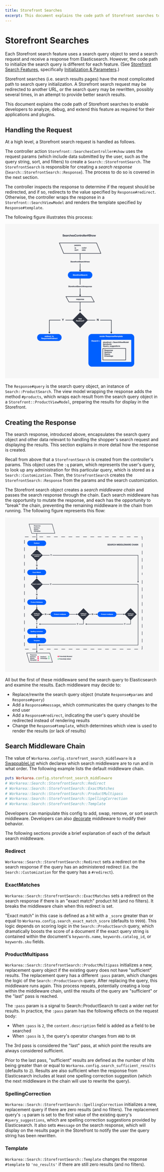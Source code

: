 ```yaml
---
title: Storefront Searches
excerpt: This document explains the code path of Storefront searches to enable developers to analyze, debug, and extend this feature as required for their applications and plugins.
---
```


Storefront Searches
================================================================================

Each Storefront search feature uses a search query object to send a search request and receive a response from Elasticsearch.
However, the code path to initialize the search query is different for each feature.
(See [Storefront Search Features](storefront-search-features.html), specifically [Initialization & Parameters](storefront-search-features.html#initialization-amp-parameters_9).)

Storefront searches (i.e. search results pages) have the most complicated path to search query initialization.
A Storefront search request may be redirected to another URL, or the search query may be rewritten, possibly several times, in an attempt to provide better search results.

This document explains the code path of Storefront searches to enable developers to analyze, debug, and extend this feature as required for their applications and plugins.


Handling the Request
--------------------------------------------------------------------------------

At a high level, a Storefront search request is handled as follows.

The controller action `Storefront::SearchesController#show` uses the request params (which include data submitted by the user, such as the query string, sort, and filters) to create a `Search::StorefrontSearch`.
The `StorefrontSearch` is responsible for creating a _search response_ (`Search::StorefrontSearch::Response`).
The process to do so is covered in the next section.

The controller inspects the response to determine if the request should be redirected, and if so, redirects to the value specified by `Response#redirect`.
Otherwise, the controller wraps the response in a `Storefront::SearchViewModel` and renders the template specified by `Response#template`.

The following figure illustrates this process:

![Storefront search request handling](../images/storefront-search-request-handling.png)

The `Response#query` is the search query object, an instance of `Search::ProductSearch`.
The view model wrapping the response adds the method `#products`, which wraps each result from the search query object in a `Storefront::ProductViewModel`, preparing the results for display in the Storefront.


Creating the Response
--------------------------------------------------------------------------------

The search response, introduced above, encapsulates the search query object and other data relevant to handling the shopper's search request and displaying the results.
This section explains in more detail how the response is created.

Recall from above that a `StorefrontSearch` is created from the controller's params.
This object uses the `:q` param, which represents the user's query, to look up any administration for this particular query, which is stored as a `Search::Customization`.
Then, the `StorefrontSearch` creates the `StorefrontSearch::Response` from the params and the search customization.

The Storefront search object creates a _search middleware chain_ and passes the search response through the chain.
Each search middleware has the opportunity to mutate the response, and each has the opportunity to "break" the chain, preventing the remaining middleware in the chain from running.
The following figure represents this flow:

![Storefront search response creation](../images/storefront-search-response-creation.png)

All but the first of these middleware send the search query to Elasticsearch and examine the results.
Each middleware may decide to:

* Replace/rewrite the search query object (mutate `Response#params` and `Response#query`)
* Add a `Response#message`, which communicates the query changes to the end user
* Add a `Response#redirect`, indicating the user's query should be redirected instead of rendering results
* Change the `Response#template`, which determines which view is used to render the results (or lack of results)


## Search Middleware Chain

The value of `Workarea.config.storefront_search_middleware` is a [SwappableList](swappable-list-data-structure.html) which declares which search middleware are to run and in what order.
The following example lists the default middleware chain.

```ruby
puts Workarea.config.storefront_search_middleware
# Workarea::Search::StorefrontSearch::Redirect
# Workarea::Search::StorefrontSearch::ExactMatches
# Workarea::Search::StorefrontSearch::ProductMultipass
# Workarea::Search::StorefrontSearch::SpellingCorrection
# Workarea::Search::StorefrontSearch::Template
```

Developers can manipulate this config to add, swap, remove, or sort search middleware.
Developers can also [decorate](decoration.html) middleware to modify their behavior.

The following sections provide a brief explanation of each of the default search middleware.


### Redirect

`Workarea::Search::StorefrontSearch::Redirect` sets a redirect on the search response if the query has an administered redirect (i.e. the `Search::Customization` for the query has a `#redirect`).


### ExactMatches

`Workarea::Search::StorefrontSearch::ExactMatches` sets a redirect on the search response if there is an "exact match" product hit (and no filters).
It breaks the middleware chain when this redirect is set.

"Exact match" in this case is defined as a hit with a `_score` greater than or equal to `Workarea.config.search_exact_match_score` (defaults to `9999`).
This logic depends on scoring logic in the `Search::ProductSearch` query, which dramatically boosts the score of a document if the exact query string is contained within the document's `keywords.name`, `keywords.catalog_id`, or `keywords.sku` fields.


### ProductMultipass

`Workarea::Search::StorefrontSearch::ProductMultipass` initializes a new, replacement query object if the existing query does not have "sufficient" results.
The replacement query has a different `:pass` param, which changes the logic of the `Search::ProductSearch` query.
After replacing the query, this middleware runs again.
This process repeats, potentially creating a loop within the middleware chain, until the results of the query are "sufficient" or the "last" pass is reached.

The `:pass` param is a signal to Search::ProductSearch to cast a wider net for results.
In practice, the `:pass` param has the following effects on the request body:

* When `:pass` is `2`, the `content.description` field is added as a field to be searched
* When `:pass` is `3`, the query's operator changes from `AND` to `OR`

The 3rd pass is considered the "last" pass, at which point the results are always considered sufficient.

Prior to the last pass, "sufficient" results are defined as the number of hits being greater than or equal to `Workarea.config.search_sufficient_results` (defaults to `2`).
Results are also sufficient when the response from Elasticsearch includes at least one spelling correction suggestion (which the next middleware in the chain will use to rewrite the query).


### SpellingCorrection

`Workarea::Search::StorefrontSearch::SpellingCorrection` initializes a new, replacement query if there are zero results (and no filters).
The replacement query's `:q` param is set to the first value of the existing query's `#query_suggestions`, which are spelling correction suggestions provided by Elasticsearch.
It also sets `#message` on the search response, which will display on the results page in the Storefront to notify the user the query string has been rewritten.


### Template

`Workarea::Search::StorefrontSearch::Template` changes the response `#template` to `'no_results'` if there are still zero results (and no filters).
